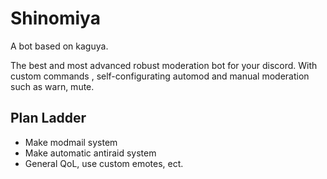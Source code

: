 # Shinomiya

A bot based on kaguya. 

The best and most advanced robust moderation bot for your discord. With custom commands , self-configurating automod and manual moderation such as warn, mute.

## Plan Ladder 

- Make modmail system 
- Make automatic antiraid system 
- General QoL, use custom emotes, ect.
